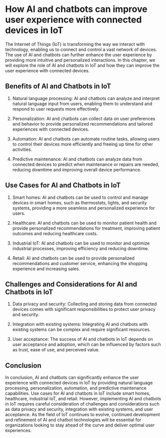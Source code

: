 How AI and chatbots can improve user experience with connected devices in IoT
============================================================================================================================

The Internet of Things (IoT) is transforming the way we interact with technology, enabling us to connect and control a vast network of devices. The use of AI and chatbots can further enhance the user experience by providing more intuitive and personalized interactions. In this chapter, we will explore the role of AI and chatbots in IoT and how they can improve the user experience with connected devices.

Benefits of AI and Chatbots in IoT
----------------------------------

1. Natural language processing: AI and chatbots can analyze and interpret natural language input from users, enabling them to understand and respond to user requests more effectively.

2. Personalization: AI and chatbots can collect data on user preferences and behavior to provide personalized recommendations and tailored experiences with connected devices.

3. Automation: AI and chatbots can automate routine tasks, allowing users to control their devices more efficiently and freeing up time for other activities.

4. Predictive maintenance: AI and chatbots can analyze data from connected devices to predict when maintenance or repairs are needed, reducing downtime and improving overall device performance.

Use Cases for AI and Chatbots in IoT
------------------------------------

1. Smart homes: AI and chatbots can be used to control and manage devices in smart homes, such as thermostats, lights, and security systems, providing a more seamless and personalized experience for users.

2. Healthcare: AI and chatbots can be used to monitor patient health and provide personalized recommendations for treatment, improving patient outcomes and reducing healthcare costs.

3. Industrial IoT: AI and chatbots can be used to monitor and optimize industrial processes, improving efficiency and reducing downtime.

4. Retail: AI and chatbots can be used to provide personalized recommendations and customer service, enhancing the shopping experience and increasing sales.

Challenges and Considerations for AI and Chatbots in IoT
--------------------------------------------------------

1. Data privacy and security: Collecting and storing data from connected devices comes with significant responsibilities to protect user privacy and security.

2. Integration with existing systems: Integrating AI and chatbots with existing systems can be complex and require significant resources.

3. User acceptance: The success of AI and chatbots in IoT depends on user acceptance and adoption, which can be influenced by factors such as trust, ease of use, and perceived value.

Conclusion
----------

In conclusion, AI and chatbots can significantly enhance the user experience with connected devices in IoT by providing natural language processing, personalization, automation, and predictive maintenance capabilities. Use cases for AI and chatbots in IoT include smart homes, healthcare, industrial IoT, and retail. However, implementing AI and chatbots in IoT requires careful consideration of challenges and considerations such as data privacy and security, integration with existing systems, and user acceptance. As the field of IoT continues to evolve, continued development and refinement of AI and chatbot technologies will be essential for organizations looking to stay ahead of the curve and deliver optimal user experiences.
